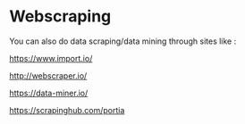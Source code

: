 # Webscraping

You can also do data scraping/data mining through sites like :

https://www.import.io/

http://webscraper.io/

https://data-miner.io/

https://scrapinghub.com/portia










